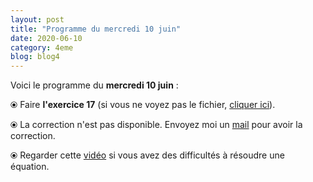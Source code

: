 ```yaml
---
layout: post
title: "Programme du mercredi 10 juin"
date: 2020-06-10
category: 4eme
blog: blog4
---
```


Voici le programme du <b>mercredi 10 juin</b> :

⦿ Faire <b>l'exercice 17</b> (si vous ne voyez pas le fichier, <a href="/exercices/4eme/4eme_exercices_mercredi_10_juin_2020_v2.pdf">cliquer ici</a>). 

<object data="/exercices/4eme/4eme_exercices_mercredi_10_juin_2020_v2.pdf" width="100%" height="500" type='application/pdf'></object>

⦿ La correction n'est pas disponible. Envoyez moi un <a href="mailto:benjamindang2015@gmail.com">mail</a> pour avoir la correction.

⦿ Regarder cette <a class="video" href="https://youtu.be/uV_EmbYu9_E">vidéo</a> si vous avez des difficultés à résoudre une équation.
